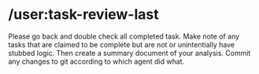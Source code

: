 # /user:task-review-last

Please go back and double check all completed task.
Make note of any tasks that are claimed to be complete but are not or unintentially have stubbed logic.
Then create a summary document of your analysis.
Commit any changes to git according to which agent did what.

